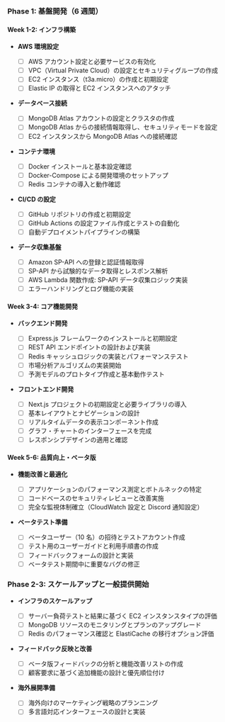 ### Phase 1: 基盤開発（6 週間）

#### Week 1-2: インフラ構築

- **AWS 環境設定**

  - [ ] AWS アカウント設定と必要サービスの有効化
  - [ ] VPC（Virtual Private Cloud）の設定とセキュリティグループの作成
  - [ ] EC2 インスタンス（t3a.micro）の作成と初期設定
  - [ ] Elastic IP の取得と EC2 インスタンスへのアタッチ

- **データベース接続**

  - [ ] MongoDB Atlas アカウントの設定とクラスタの作成
  - [ ] MongoDB Atlas からの接続情報取得し、セキュリティモードを設定
  - [ ] EC2 インスタンスから MongoDB Atlas への接続確認

- **コンテナ環境**

  - [ ] Docker インストールと基本設定確認
  - [ ] Docker-Compose による開発環境のセットアップ
  - [ ] Redis コンテナの導入と動作確認

- **CI/CD の設定**

  - [ ] GitHub リポジトリの作成と初期設定
  - [ ] GitHub Actions の設定ファイル作成とテストの自動化
  - [ ] 自動デプロイメントパイプラインの構築

- **データ収集基盤**
  - [ ] Amazon SP-API への登録と認証情報取得
  - [ ] SP-API から試験的なデータ取得とレスポンス解析
  - [ ] AWS Lambda 関数作成: SP-API データ収集ロジック実装
  - [ ] エラーハンドリングとログ機能の実装

#### Week 3-4: コア機能開発

- **バックエンド開発**

  - [ ] Express.js フレームワークのインストールと初期設定
  - [ ] REST API エンドポイントの設計および実装
  - [ ] Redis キャッシュロジックの実装とパフォーマンステスト
  - [ ] 市場分析アルゴリズムの実装開始
  - [ ] 予測モデルのプロトタイプ作成と基本動作テスト

- **フロントエンド開発**
  - [ ] Next.js プロジェクトの初期設定と必要ライブラリの導入
  - [ ] 基本レイアウトとナビゲーションの設計
  - [ ] リアルタイムデータの表示コンポーネント作成
  - [ ] グラフ・チャートのインターフェースを完成
  - [ ] レスポンシブデザインの適用と確認

#### Week 5-6: 品質向上・ベータ版

- **機能改善と最適化**

  - [ ] アプリケーションのパフォーマンス測定とボトルネックの特定
  - [ ] コードベースのセキュリティレビューと改善実施
  - [ ] 完全な監視体制確立（CloudWatch 設定と Discord 通知設定）

- **ベータテスト準備**
  - [ ] ベータユーザー（10 名）の招待とテストアカウント作成
  - [ ] テスト用のユーザーガイドと利用手順書の作成
  - [ ] フィードバックフォームの設計と実装
  - [ ] ベータテスト期間中に重要なバグの修正

### Phase 2-3: スケールアップと一般提供開始

- **インフラのスケールアップ**

  - [ ] サーバー負荷テストと結果に基づく EC2 インスタンスタイプの評価
  - [ ] MongoDB リソースのモニタリングとプランのアップグレード
  - [ ] Redis のパフォーマンス確認と ElastiCache の移行オプション評価

- **フィードバック反映と改善**

  - [ ] ベータ版フィードバックの分析と機能改善リストの作成
  - [ ] 顧客要求に基づく追加機能の設計と優先順位付け

- **海外展開準備**
  - [ ] 海外向けのマーケティング戦略のプランニング
  - [ ] 多言語対応インターフェースの設計と実装

